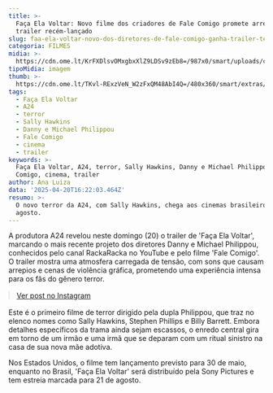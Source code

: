 ```yaml
---
title: >-
  Faça Ela Voltar: Novo filme dos criadores de Fale Comigo promete arrepios em
  trailer recém-lançado
slug: faa-ela-voltar-novo-dos-diretores-de-fale-comigo-ganha-trailer-tenso
categoria: FILMES
midia: >-
  https://cdn.ome.lt/KrFXDlsvOMxgbxXlZ9LDSv9zEb8=/987x0/smart/uploads/conteudo/fotos/bringherbackfacaelavoltar.jpg
tipoMidia: imagem
thumb: >-
  https://cdn.ome.lt/TKvl-RExzVeN_W2zFxQM48AbI4Q=/480x360/smart/extras/conteudos/bringherbackfacaelavoltar.jpg
tags:
  - Faça Ela Voltar
  - A24
  - terror
  - Sally Hawkins
  - Danny e Michael Philippou
  - Fale Comigo
  - cinema
  - trailer
keywords: >-
  Faça Ela Voltar, A24, terror, Sally Hawkins, Danny e Michael Philippou, Fale
  Comigo, cinema, trailer
author: Ana Luiza
data: '2025-04-20T16:22:03.464Z'
resumo: >-
  O novo terror da A24, com Sally Hawkins, chega aos cinemas brasileiros em
  agosto.
---
```


A produtora A24 revelou neste domingo (20) o trailer de 'Faça Ela Voltar', marcando o mais recente projeto dos diretores Danny e Michael Philippou, conhecidos pelo canal RackaRacka no YouTube e pelo filme 'Fale Comigo'. O trailer mostra uma atmosfera carregada de tensão, com sons que causam arrepios e cenas de violência gráfica, prometendo uma experiência intensa para os fãs do gênero terror.

<blockquote class="instagram-media" data-instgrm-permalink="https://www.instagram.com/reel/DIrDeaEBjIS/" data-instgrm-version="14" style="width:100%; max-width:540px; margin:1rem auto;"><a href="https://www.instagram.com/reel/DIrDeaEBjIS/">Ver post no Instagram</a></blockquote>

Este é o primeiro filme de terror dirigido pela dupla Philippou, que traz no elenco nomes como Sally Hawkins, Stephen Phillips e Billy Barrett. Embora detalhes específicos da trama ainda sejam escassos, o enredo central gira em torno de um irmão e uma irmã que se deparam com um ritual sinistro na casa de sua nova mãe adotiva.

Nos Estados Unidos, o filme tem lançamento previsto para 30 de maio, enquanto no Brasil, 'Faça Ela Voltar' será distribuído pela Sony Pictures e tem estreia marcada para 21 de agosto.
